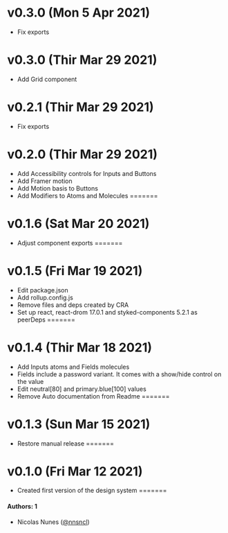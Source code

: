 # v0.3.0 (Mon 5 Apr 2021)
- Fix exports
# v0.3.0 (Thir Mar 29 2021)
- Add Grid component
# v0.2.1 (Thir Mar 29 2021)
- Fix exports
# v0.2.0 (Thir Mar 29 2021)
- Add Accessibility controls for Inputs and Buttons
- Add Framer motion
- Add Motion basis to Buttons
- Add Modifiers to Atoms and Molecules
=======
# v0.1.6 (Sat Mar 20 2021)
- Adjust component exports
=======
# v0.1.5 (Fri Mar 19 2021)
- Edit package.json
- Add rollup.config.js
- Remove files and deps created by CRA
- Set up react, react-drom 17.0.1 and styked-components 5.2.1 as peerDeps
=======
# v0.1.4 (Thir Mar 18 2021)
- Add Inputs atoms and Fields molecules
- Fields include a password variant. It comes with a show/hide control on the value
- Edit neutral[80] and primary.blue[100] values
- Remove Auto documentation from Readme
=======
# v0.1.3 (Sun Mar 15 2021)
- Restore manual release
=======
# v0.1.0 (Fri Mar 12 2021)
- Created first version of the design system
=======
#### Authors: 1
- Nicolas Nunes ([@nnsncl](https://github.com/nnsncl))
